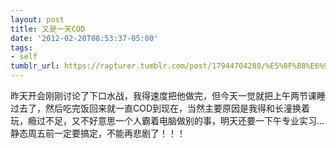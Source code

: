 ```yaml
---
layout: post
title: 又是一天COD
date: '2012-02-20T08:53:37-05:00'
tags:
- self
tumblr_url: https://rapturer.tumblr.com/post/17944704288/%E5%8F%88%E6%98%AF%E4%B8%80%E5%A4%A9cod
---
```

昨天开会刚刚讨论了下口水战，我得速度把他做完，但今天一觉就把上午两节课睡过去了，然后吃完饭回来就一直COD到现在，当然主要原因是我得和长潼换着玩，瘾过不足，又不好意思一个人霸着电脑做别的事，明天还要一下午专业实习…静态周五前一定要搞定，不能再悲剧了！！！

